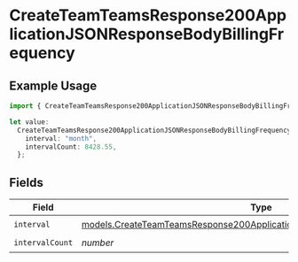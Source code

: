# CreateTeamTeamsResponse200ApplicationJSONResponseBodyBillingFrequency

## Example Usage

```typescript
import { CreateTeamTeamsResponse200ApplicationJSONResponseBodyBillingFrequency } from "@simplesagar/vercel/models/createteamop.js";

let value:
  CreateTeamTeamsResponse200ApplicationJSONResponseBodyBillingFrequency = {
    interval: "month",
    intervalCount: 8428.55,
  };
```

## Fields

| Field                                                                                                                                                            | Type                                                                                                                                                             | Required                                                                                                                                                         | Description                                                                                                                                                      |
| ---------------------------------------------------------------------------------------------------------------------------------------------------------------- | ---------------------------------------------------------------------------------------------------------------------------------------------------------------- | ---------------------------------------------------------------------------------------------------------------------------------------------------------------- | ---------------------------------------------------------------------------------------------------------------------------------------------------------------- |
| `interval`                                                                                                                                                       | [models.CreateTeamTeamsResponse200ApplicationJSONResponseBodyBillingInterval](../models/createteamteamsresponse200applicationjsonresponsebodybillinginterval.md) | :heavy_check_mark:                                                                                                                                               | N/A                                                                                                                                                              |
| `intervalCount`                                                                                                                                                  | *number*                                                                                                                                                         | :heavy_check_mark:                                                                                                                                               | N/A                                                                                                                                                              |